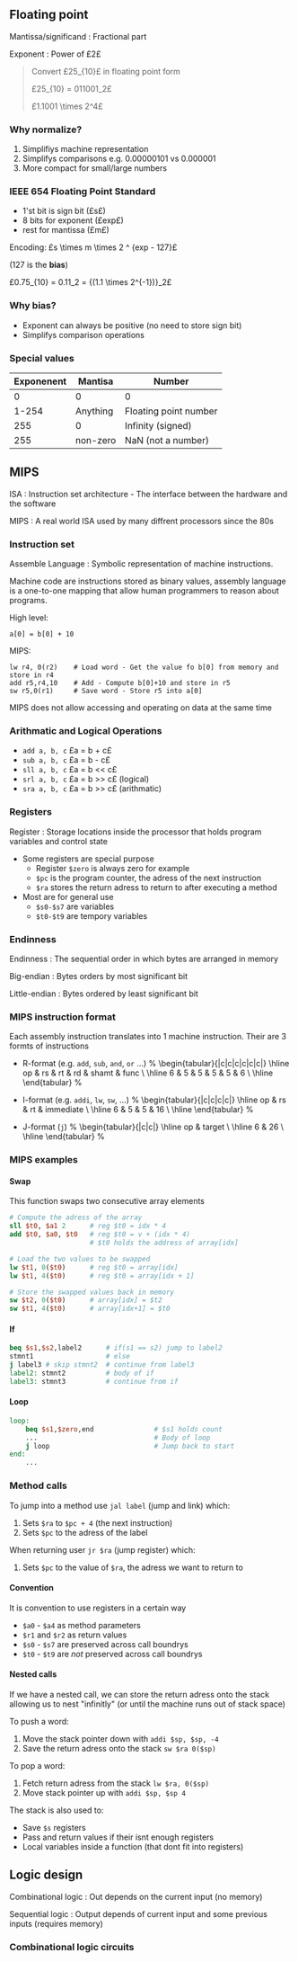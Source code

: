 ## Floating point

Mantissa/significand
:   Fractional part

Exponent
:   Power of £2£

> Convert £25_{10}£ in floating point form
>
> £25_{10} = 011001_2£
>
> £1.1001 \times 2^4£

### Why normalize?
1. Simplifiys machine representation
2. Simplifys comparisons e.g. $0.00000101$ vs $0.000001$
3. More compact for small/large numbers

### IEEE 654 Floating Point Standard

- 1'st bit is sign bit (£s£)
- 8 bits for exponent (£exp£)
- rest for mantissa (£m£)

Encoding:
£s \times m \times 2 ^ {exp - 127}£

(127 is the __bias__)

£0.75_{10} = 0.11_2 = {(1.1 \times 2^{-1})}_2£

### Why bias?

- Exponent can always be positive (no need to store sign bit)
- Simplifys comparison operations

### Special values

| Exponenent | Mantisa | Number |
| --- | --- | --- |
| 0 | 0 | 0 |
| 1-254 | Anything | Floating point number |
| 255 | 0 | Infinity (signed) |
| 255 | non-zero | NaN (not a number) |

## MIPS

ISA
:   Instruction set architecture - The interface between the hardware and the software

MIPS
:   A real world ISA used by many diffrent processors since the 80s

### Instruction set

Assemble Language
:   Symbolic representation of machine instructions.

Machine code are instructions stored as binary values, assembly language is a one-to-one mapping that allow human programmers to reason about programs.

High level:
```
a[0] = b[0] + 10
```

MIPS:
```
lw r4, 0(r2)    # Load word - Get the value fo b[0] from memory and store in r4
add r5,r4,10    # Add - Compute b[0]+10 and store in r5
sw r5,0(r1)     # Save word - Store r5 into a[0]
```

MIPS does not allow accessing and operating on data at the same time

### Arithmatic and Logical Operations

- `add a, b, c` £a = b + c£
- `sub a, b, c` £a = b - c£
- `sll a, b, c` £a = b << c£
- `srl a, b, c` £a = b >> c£ (logical)
- `sra a, b, c` £a = b >> c£ (arithmatic)

### Registers

Register
:   Storage locations inside the processor that holds program variables and control state

- Some registers are special purpose
    - Register `$zero` is always zero for example
    - `$pc` is the program counter, the adress of the next instruction
    - `$ra` stores the return adress to return to after executing a method
- Most are for general use
    - `$s0-$s7` are variables
    - `$t0-$t9` are tempory variables

### Endinness

Endinness
:   The sequential order in which bytes are arranged in memory

Big-endian
:   Bytes orders by most significant bit

Little-endian
:   Bytes ordered by least significant bit

### MIPS instruction format

Each assembly instruction translates into 1 machine instruction. Their are 3 formts of instructions

- R-format (e.g. `add`, `sub`, `and`, `or` ...) %
\begin{tabular}{|c|c|c|c|c|c|}
\hline
op & rs & rt & rd & shamt & func \\ \hline
6 & 5 & 5 & 5 & 5 & 6 \\ \hline
\end{tabular}
%

- I-format (e.g. `addi`, `lw`, `sw`, ...) %
\begin{tabular}{|c|c|c|c|}
\hline
op & rs & rt & immediate \\ \hline
6 & 5 & 5 & 16 \\ \hline
\end{tabular}
%

- J-format (`j`) %
\begin{tabular}{|c|c|}
\hline
op & target \\ \hline
6 & 26 \\ \hline
\end{tabular}
%

### MIPS examples

#### Swap

This function swaps two consecutive array elements 
```mips
# Compute the adress of the array
sll $t0, $a1 2      # reg $t0 = idx * 4
add $t0, $a0, $t0   # reg $t0 = v + (idx * 4)
                    # $t0 holds the address of array[idx]

# Load the two values to be swapped
lw $t1, 0($t0)      # reg $t0 = array[idx]
lw $t1, 4($t0)      # reg $t0 = array[idx + 1]

# Store the swapped values back in memory
sw $t2, 0($t0)      # array[idx] = $t2
sw $t1, 4($t0)      # array[idx+1] = $t0
```

#### If

```mips
beq $s1,$s2,label2      # if(s1 == s2) jump to label2
stmnt1                  # else
j label3 # skip stmnt2  # continue from label3
label2: stmnt2          # body of if
label3: stmnt3          # continue from if
```

#### Loop

```mips
loop:
    beq $s1,$zero,end               # $s1 holds count
    ...                             # Body of loop                           
    j loop                          # Jump back to start
end:
    ...
```

### Method calls

To jump into a method use `jal label` (jump and link) which:

1. Sets `$ra` to `$pc + 4` (the next instruction)
2. Sets `$pc` to the adress of the label

When returning user `jr $ra` (jump register) which:

1. Sets `$pc` to the value of `$ra`, the adress we want to return to

#### Convention

It is convention to use registers in a certain way

- `$a0` - `$a4` as method parameters
- `$r1` and `$r2` as return values
- `$s0` - `$s7` are preserved across call boundrys
- `$t0` - `$t9` are _not_ preserved across call boundrys

#### Nested calls

If we have a nested call, we can store the return adress onto the stack allowing us to nest "infinitly" (or until the machine runs out of stack space)

To push a word:

1. Move the stack pointer down with `addi $sp, $sp, -4`
2. Save the return adress onto the stack `sw $ra 0($sp)`

To pop a word:

1. Fetch return adress from the stack `lw $ra, 0($sp)`
2. Move stack pointer up with `addi $sp, $sp 4`

The stack is also used to:

- Save `$s` registers
- Pass and return values if their isnt enough registers
- Local variables inside a function (that dont fit into registers)

## Logic design

Combinational logic
:   Out depends on the current input (no memory)

Sequential logic
:   Output depends of current input and some previous inputs (requires memory)

### Combinational logic circuits